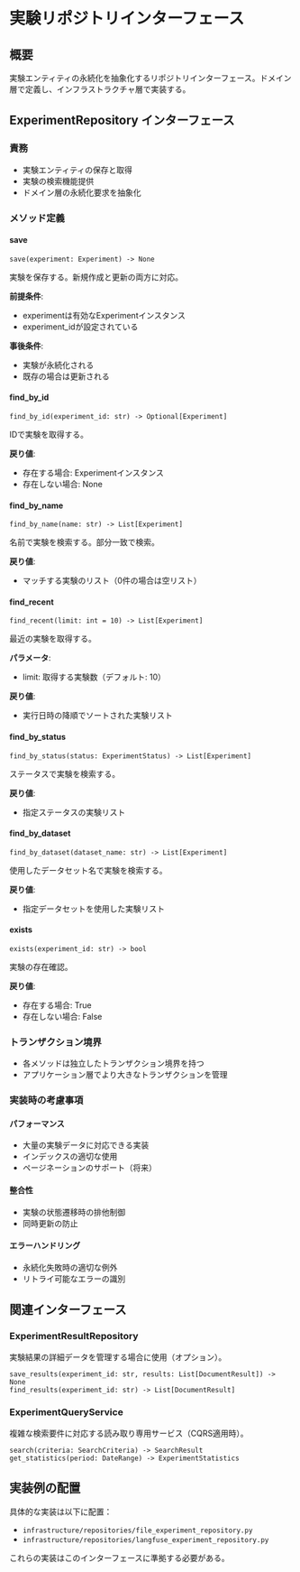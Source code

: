 # 実験リポジトリインターフェース

## 概要
実験エンティティの永続化を抽象化するリポジトリインターフェース。ドメイン層で定義し、インフラストラクチャ層で実装する。

## ExperimentRepository インターフェース

### 責務
- 実験エンティティの保存と取得
- 実験の検索機能提供
- ドメイン層の永続化要求を抽象化

### メソッド定義

#### save
```
save(experiment: Experiment) -> None
```
実験を保存する。新規作成と更新の両方に対応。

**前提条件**:
- experimentは有効なExperimentインスタンス
- experiment_idが設定されている

**事後条件**:
- 実験が永続化される
- 既存の場合は更新される

#### find_by_id
```
find_by_id(experiment_id: str) -> Optional[Experiment]
```
IDで実験を取得する。

**戻り値**:
- 存在する場合: Experimentインスタンス
- 存在しない場合: None

#### find_by_name
```
find_by_name(name: str) -> List[Experiment]
```
名前で実験を検索する。部分一致で検索。

**戻り値**:
- マッチする実験のリスト（0件の場合は空リスト）

#### find_recent
```
find_recent(limit: int = 10) -> List[Experiment]
```
最近の実験を取得する。

**パラメータ**:
- limit: 取得する実験数（デフォルト: 10）

**戻り値**:
- 実行日時の降順でソートされた実験リスト

#### find_by_status
```
find_by_status(status: ExperimentStatus) -> List[Experiment]
```
ステータスで実験を検索する。

**戻り値**:
- 指定ステータスの実験リスト

#### find_by_dataset
```
find_by_dataset(dataset_name: str) -> List[Experiment]
```
使用したデータセット名で実験を検索する。

**戻り値**:
- 指定データセットを使用した実験リスト

#### exists
```
exists(experiment_id: str) -> bool
```
実験の存在確認。

**戻り値**:
- 存在する場合: True
- 存在しない場合: False

### トランザクション境界
- 各メソッドは独立したトランザクション境界を持つ
- アプリケーション層でより大きなトランザクションを管理

### 実装時の考慮事項

#### パフォーマンス
- 大量の実験データに対応できる実装
- インデックスの適切な使用
- ページネーションのサポート（将来）

#### 整合性
- 実験の状態遷移時の排他制御
- 同時更新の防止

#### エラーハンドリング
- 永続化失敗時の適切な例外
- リトライ可能なエラーの識別

## 関連インターフェース

### ExperimentResultRepository
実験結果の詳細データを管理する場合に使用（オプション）。

```
save_results(experiment_id: str, results: List[DocumentResult]) -> None
find_results(experiment_id: str) -> List[DocumentResult]
```

### ExperimentQueryService
複雑な検索要件に対応する読み取り専用サービス（CQRS適用時）。

```
search(criteria: SearchCriteria) -> SearchResult
get_statistics(period: DateRange) -> ExperimentStatistics
```

## 実装例の配置
具体的な実装は以下に配置：
- `infrastructure/repositories/file_experiment_repository.py`
- `infrastructure/repositories/langfuse_experiment_repository.py`

これらの実装はこのインターフェースに準拠する必要がある。
